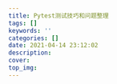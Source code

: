 ```yaml
---
title: Pytest测试技巧和问题整理
tags: []
keywords: ''
categories: []
date: 2021-04-14 23:12:02
description:
cover:
top_img:
---
```






